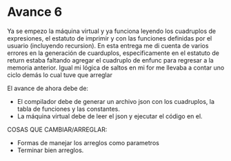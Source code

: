 # Avance 6

Ya se empezo la máquina virtual y ya funciona leyendo los cuadruplos de expresiones, el estatuto de imprimir y con las funciones definidas por el usuario (incluyendo recursion). En esta entrega me di cuenta de varios errores en la generación de cuarduplos, especificamente en el estatuto de return estaba faltando agregar el cuadruplo de enfunc para regresar a la memoria anterior. Igual mi lógica de saltos en mi for me llevaba a contar uno ciclo demás lo cual tuve que arreglar


El avance de ahora debe de:
- El compilador debe de generar un archivo json con los cuadruplos, la tabla de funciones y las constantes.
- La máquina virtual debe de leer el json y ejecutar el código en el.

COSAS QUE CAMBIAR/ARREGLAR:
- Formas de manejar los arreglos como parametros
- Terminar bien arreglos.
